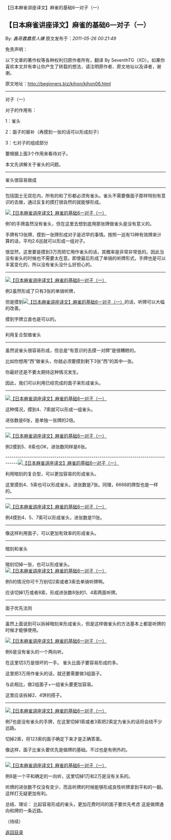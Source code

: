 【日本麻雀讲座译文】麻雀的基础6—对子（一）
## 【日本麻雀讲座译文】麻雀的基础6—对子（一）

By: *鑫哥蠢蠢惹人嫌* 原文发布于：*2011-05-26 00:21:49*

免责声明：

以下文章的著作权等各种权利归原作者所有，翻译 By
SeventhTG（XD）。如果你喜欢本文并有幸让你产生了转载的想法，请注明原作者、原文地址以及译者，谢谢。

原文地址：http://beginners.biz/kihon/kihon06.html

------------------------------------------------------------------------------------

对子（一）

对子的作用有：

1：雀头

2：面子的替补（再摸到一张的话可以形成刻子）

3：七对子的组成部分

要根据上面3个作用来看待对子。

本文先讲解关于雀头的问题。

------------------------------------------------------------------------------------

雀头很容易做成

------------------------------------------------------------------------------------

包括国士无双在内，所有的和了形都必须有雀头。雀头不需要像面子那样特别有意识的去做，通过反复的摸打很自然的就能够形成。

[![【日本麻雀讲座译文】麻雀的基础6&mdash;对子（一）](http://s7.sinaimg.cn/middle/7f78b76fga41c49b4bda6&amp;690)](http://photo.blog.sina.com.cn/showpic.html#blogid=7f78b76f0100rpab&url=http://s7.sinaimg.cn/orignal/7f78b76fga41c49b4bda6)

例1的手牌虽然没有雀头，但在这里去想到底用那张牌做雀头是没有意义的。

手牌有13张牌，摸到一张牌形成对子是迟早的事情。按照一巡有13种有效牌来计算的话，平均2.6巡就可以形成一组对子。

很显然，这里要是摸到3万而把它用作雀头的话，其概率是非常非常低的。因此当没有雀头的时候也不需要太在意。即使最后形成了单骑的听牌形式，手牌也是可以丰富变化的，所以没有雀头没什么好担心的。

------------------------------------------------------------------------------------
[![【日本麻雀讲座译文】麻雀的基础6&mdash;对子（一）](http://s2.sinaimg.cn/middle/7f78b76fga41c64f8b911&amp;690)](http://photo.blog.sina.com.cn/showpic.html#blogid=7f78b76f0100rpab&url=http://s2.sinaimg.cn/orignal/7f78b76fga41c64f8b911)

例2虽然形成了只有3张的单骑听牌，

但是摸到[![【日本麻雀讲座译文】麻雀的基础6&mdash;对子（一）](http://s14.sinaimg.cn/middle/7f78b76fga41c6b1d6c7d&amp;690)](http://photo.blog.sina.com.cn/showpic.html#blogid=7f78b76f0100rpab&url=http://s14.sinaimg.cn/orignal/7f78b76fga41c6b1d6c7d)的话，听牌可以大幅的改善。

摸到字牌立直也是可以的。

------------------------------------------------------------------------------------

利用复合型做雀头

------------------------------------------------------------------------------------

虽然说雀头很容易形成，但总是“有意识的去摸一对牌”是很糟糕的。

比如你想用“西”做雀头，你就必须要摸到剩下3张“西”的其中一张。

你最好还是不要太期待这种情况发生。

因此，我们可以利用已经完成的面子来形成雀头。

------------------------------------------------------------------------------------
[![【日本麻雀讲座译文】麻雀的基础6&mdash;对子（一）](http://s4.sinaimg.cn/middle/7f78b76fg76cfa675a513&amp;690)](http://photo.blog.sina.com.cn/showpic.html#blogid=7f78b76f0100rpab&url=http://s4.sinaimg.cn/orignal/7f78b76fg76cfa675a513)

这种情况，摸到4、7索就可以形成一组雀头。

进张数是6张，是单独一张牌的2倍。

------------------------------------------------------------------------------------
[![【日本麻雀讲座译文】麻雀的基础6&mdash;对子（一）](http://s11.sinaimg.cn/middle/7f78b76fga41c8f87f4fa&amp;690)](http://photo.blog.sina.com.cn/showpic.html#blogid=7f78b76f0100rpab&url=http://s11.sinaimg.cn/orignal/7f78b76fga41c8f87f4fa)

例2摸到5、8索也OK，进张数同样是6张。

------------------------------------------------------------------------------------[![【日本麻雀讲座译文】麻雀的基础6&mdash;对子（一）](http://s5.sinaimg.cn/middle/7f78b76fga41c937668f4&amp;690)](http://photo.blog.sina.com.cn/showpic.html#blogid=7f78b76f0100rpab&url=http://s5.sinaimg.cn/orignal/7f78b76fga41c937668f4)

利用暗刻的复合型，可以更加容易的形成雀头。

这里摸到4、5索也可以形成雀头，进张数是7张。同理，6668的牌型也是一样的。

------------------------------------------------------------------------------------
[![【日本麻雀讲座译文】麻雀的基础6&mdash;对子（一）](http://s15.sinaimg.cn/middle/7f78b76fga41ca358db6e&amp;690)](http://photo.blog.sina.com.cn/showpic.html#blogid=7f78b76f0100rpab&url=http://s15.sinaimg.cn/orignal/7f78b76fga41ca358db6e)

例4摸到4、5、7索可以形成雀头，进张数是11张。

------------------------------------------------------------------------------------

像这样利用面子，可以更加有效率的形成雀头。

------------------------------------------------------------------------------------

暗刻和雀头

------------------------------------------------------------------------------------

暗刻切掉一张，也可以形成雀头。
[![【日本麻雀讲座译文】麻雀的基础6&mdash;对子（一）](http://s11.sinaimg.cn/middle/7f78b76fg76cfabd906aa&amp;690)](http://photo.blog.sina.com.cn/showpic.html#blogid=7f78b76f0100rpab&url=http://s11.sinaimg.cn/orignal/7f78b76fg76cfabd906aa)

例5的情况你可千万别切2索或者3索去单骑听牌啊。

应该切掉1万或者8索，形成进张数8张的1、4索两面听牌。

------------------------------------------------------------------------------------

面子优先法则

------------------------------------------------------------------------------------

虽然上面说到可以拆掉暗刻来形成雀头，但是这样做雀头的方法基本上都是听牌的时候才能够使用。

[![【日本麻雀讲座译文】麻雀的基础6&mdash;对子（一）](http://s11.sinaimg.cn/middle/7f78b76fg76cfae1aa16a&amp;690)](http://photo.blog.sina.com.cn/showpic.html#blogid=7f78b76f0100rpab&url=http://s11.sinaimg.cn/orignal/7f78b76fg76cfae1aa16a)

例6是没有雀头的一个两向听。

在这里切3万是很坏的一手。
雀头比面子要容易形成的多。

这里把3万用作雀头的话，就还要需要做3组面子。

与此相比，做2组面子+一组雀头要更加容易。

这里应该拆掉2、4饼的搭子。

------------------------------------------------------------------------------------
[![【日本麻雀讲座译文】麻雀的基础6&mdash;对子（一）](http://s7.sinaimg.cn/middle/7f78b76fga41ce34ffd26&amp;690)](http://photo.blog.sina.com.cn/showpic.html#blogid=7f78b76f0100rpab&url=http://s7.sinaimg.cn/orignal/7f78b76fga41ce34ffd26)

例7也是没有雀头的手牌，在这里切掉1索或者3索把2索定为雀头的话将会绕不少远路。

切掉2索，将123索的面子确定下来才是正确答案。

像这样，面子比雀头要优先是做牌的基础。不过也是有例外的。

------------------------------------------------------------------------------------
[![【日本麻雀讲座译文】麻雀的基础6&mdash;对子（一）](http://s1.sinaimg.cn/middle/7f78b76fg76cfb1849b80&amp;690)](http://photo.blog.sina.com.cn/showpic.html#blogid=7f78b76f0100rpab&url=http://s1.sinaimg.cn/orignal/7f78b76fg76cfb1849b80)

例8是一个平和确定的一向听，这里切掉1万和2万是没有关系的。

听牌的进张数不仅没有变少，而且听牌的时候能够形成良性听牌拿到平和的一翻。这样打无疑更加有利。

总结、理论：
比起容易形成的雀头，更加花费时间的面子要优先考虑
这是做牌通向和牌的一条近路。

（待续）

[返回目录](index.html)
